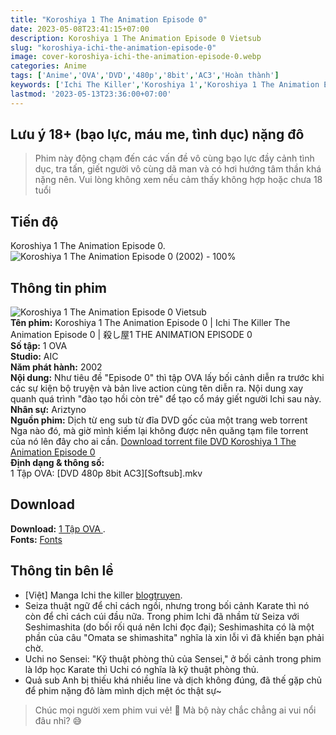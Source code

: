 ```yaml
---
title: "Koroshiya 1 The Animation Episode 0"
date: 2023-05-08T23:41:15+07:00
description: Koroshiya 1 The Animation Episode 0 Vietsub
slug: "koroshiya-ichi-the-animation-episode-0"
image: cover-koroshiya-ichi-the-animation-episode-0.webp
categories: Anime
tags: ['Anime','OVA','DVD','480p','8bit','AC3','Hoàn thành']
keywords: ['Ichi The Killer','Koroshiya 1','Koroshiya 1 The Animation Episode 0','Ichi The Killer The Animation Episode 0','anime','anime vietsub','vietsub','anime fansub','fansub','Ariztyn-Fansub','Ariztyn Fansub','Ariztyn','Ariztyno']
lastmod: '2023-05-13T23:36:00+07:00'
---
```

## Lưu ý 18+ (bạo lực, máu me, tình dục) nặng đô
> Phim này động chạm đến các vấn đề vô cùng bạo lực đầy cảnh tình dục, tra tấn, giết người vô cùng dã man và có hơi hướng tâm thần khá nặng nên. Vui lòng không xem nếu cảm thấy không hợp hoặc chưa 18 tuổi
## Tiến độ   
Koroshiya 1 The Animation Episode 0. ![Koroshiya 1 The Animation Episode 0 (2002) - 100%](https://progress-bar.dev/100?title=tiến-độ)  
## Thông tin phim   
![Koroshiya 1 The Animation Episode 0 Vietsub](koroshiya-ichi-the-animation-episode-0-1.webp)  
**Tên phim:** Koroshiya 1 The Animation Episode 0 | Ichi The Killer The Animation Episode 0 | 殺し屋1 THE ANIMATION EPISODE 0   
**Số tập:** 1 OVA  
**Studio:** AIC   
**Năm phát hành:** 2002   
**Nội dung:** Như tiêu đề "Episode 0" thì tập OVA lấy bối cảnh diễn ra trước khi các sự kiện bộ truyện và bản live action cùng tên diễn ra. Nội dung xay quanh quá trình "đào tạo hồi còn trẻ" để tạo cổ máy giết người Ichi sau này.  
**Nhân sự:** Ariztyno   
**Nguồn phim:** Dịch từ eng sub từ đĩa DVD gốc của một trang web torrent Nga nào đó, mà giờ mình kiếm lại không được nên quăng tạm file torrent của nó lên đây cho ai cần. [Download torrent file DVD Koroshiya 1 The Animation Episode 0](/torrent/ICHI_THE_KILLER.torrent)   
**Định dạng & thông số:**      
1 Tập OVA: [DVD 480p 8bit AC3][Softsub].mkv  
## Download  
**Download:** [1 Tập OVA ](https://terabox.com/s/1iJ1ap9xWuRZBu7LjoglQ3w).  
**Fonts:** [Fonts](https://github.com/Ariztynfansub/ichi-za-laki/archive/refs/heads/main.zip)  
## Thông tin bên lề  
- [Việt] Manga Ichi the killer [blogtruyen](https://blogtruyen.vn/4913/ichi-the-killer).   
- Seiza thuật ngữ để chỉ cách ngồi, nhưng trong bối cảnh Karate thì nó còn để chỉ cách cúi đầu nữa. Trong phim Ichi đã nhầm từ Seiza với Seshimashita (do bối rối quá nên Ichi đọc đại); Seshimashita có là một phần của câu "Omata se shimashita" nghĩa là xin lỗi vì đã khiến bạn phải chờ.
- Uchi no Sensei: "Kỹ thuật phòng thủ của Sensei," ở bối cảnh trong phim là lớp học Karate thì Uchi có nghĩa là kỹ thuật phòng thủ.
- Quả sub Anh bị thiếu khá nhiều line và dịch không đúng, đã thế gặp chủ để phim nặng đô làm mình dịch mệt óc thật sự~
> Chúc mọi người xem phim vui vẻ! 🙂 Mà bộ này chắc chẳng ai vui nổi đâu nhỉ? 😅
